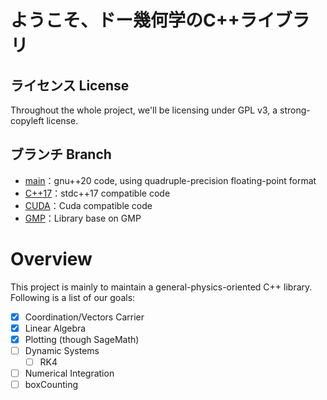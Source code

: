 # ようこそ、ドー幾何学のC++ライブラリ

## ライセンス License

Throughout the whole project, we'll be licensing under GPL v3, a strong-copyleft license.

## ブランチ Branch

- [main](https://github.com/dou-geometry/cpp-lib/tree/main)：gnu++20 code, using quadruple-precision floating-point format
- [C++17](https://github.com/dou-geometry/cpp-lib/tree/C++17)：stdc++17 compatible code
- [CUDA](https://github.com/dou-geometry/cpp-lib/tree/CUDA)：Cuda compatible code
- [GMP](https://github.com/dou-geometry/cpp-lib/tree/GMP)：Library base on GMP

# Overview

This project is mainly to maintain a general-physics-oriented C++ library. Following is a list of our goals:

- [x] Coordination/Vectors Carrier
- [x] Linear Algebra
- [x] Plotting (though SageMath)
- [ ] Dynamic Systems
  - [ ] RK4
- [ ] Numerical Integration
- [ ] boxCounting
